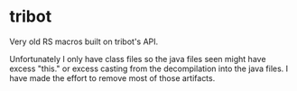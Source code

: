 # tribot
Very old RS macros built on tribot's API.

Unfortunately I only have class files so the java files seen might have excess "this." or excess casting from the decompilation into the java files. I have made the effort to remove most of those artifacts.
